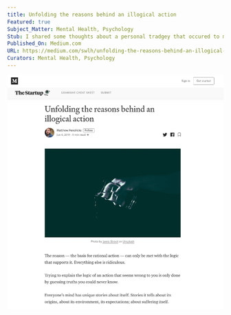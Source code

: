 ```yaml
---
title: Unfolding the reasons behind an illogical action
Featured: true
Subject_Matter: Mental Health, Psychology
Stub: I shared some thoughts about a personal tradgey that occured to my family.
Published_On: Medium.com
URL: https://medium.com/swlh/unfolding-the-reasons-behind-an-illogical-action-d4f8860e5b3b?source=friends_link&sk=b5ca9545d90c0e69e4b69b7429d9a8f7
Curators: Mental Health, Psychology
---
```

![alt text](./img/unfolding.png)